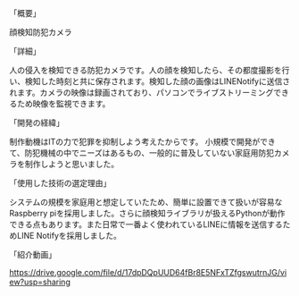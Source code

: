 
「概要」

顔検知防犯カメラ

「詳細」

人の侵入を検知できる防犯カメラです。人の顔を検知したら、その都度撮影を行い、検知した時刻と共に保存されます。検知した顔の画像はLINENotifyに送信されます。カメラの映像は録画されており、パソコンでライブストリーミングできるため映像を監視できます。

「開発の経緯」

制作動機はITの力で犯罪を抑制しよう考えたからです。
小規模で開発ができて、防犯機械の中でニーズはあるもの、一般的に普及していない家庭用防犯カメラを制作しようと思いました。

「使用した技術の選定理由」

システムの規模を家庭用と想定していたため、簡単に設置できて扱いが容易なRaspberry piを採用しました。さらに顔検知ライブラリが扱えるPythonが動作できる点もあります。また日常で一番よく使われているLINEに情報を送信するためLINE Notifyを採用しました。

「紹介動画」

https://drive.google.com/file/d/17dpDQpUUD64fBr8E5NFxTZfgswutrnJG/view?usp=sharing

